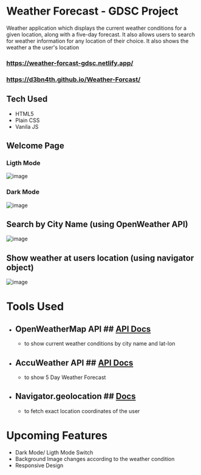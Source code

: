 # Weather Forecast - GDSC Project
 Weather application which displays the current weather conditions for a given location, along with a five-day forecast. It also allows users to search for weather information for any location of their choice. 
 It also shows the weather a the user's location
 
### https://weather-forcast-gdsc.netlify.app/
### https://d3bn4th.github.io/Weather-Forcast/

 ## Tech Used
 + HTML5
 + Plain CSS
 + Vanila JS
 
 ## Welcome Page
 
 ### Ligth Mode
![image](https://user-images.githubusercontent.com/55922828/227419120-fc0917f5-8da4-49cb-88ac-dabf6a2964c6.png)

 ### Dark Mode
![image](https://user-images.githubusercontent.com/55922828/227419202-ba1cf6c6-c061-4648-9250-1082cd92c96c.png) 

 ## Search by City Name (using OpenWeather API)
![image](https://user-images.githubusercontent.com/55922828/227419362-96ca3b8e-ab2f-4640-9e4d-6e3ccf5f46c8.png)

## Show weather at users location (using navigator object)
![image](https://user-images.githubusercontent.com/55922828/227419280-15c3d30e-c2b0-4e99-94cb-ce08f74e0a24.png)

# Tools Used
+ ## OpenWeatherMap API ## [API Docs](https://openweathermap.org/current)
  - to show current weather conditions by city name and lat-lon
+ ## AccuWeather API ## [API Docs](https://developer.accuweather.com/apis)
  - to show 5 Day Weather Forecast
+ ## Navigator.geolocation ## [Docs](https://developer.mozilla.org/en-US/docs/Web/API/Navigator/geolocation)
  -  to fetch exact location coordinates of the user

# Upcoming Features
+ Dark Mode/ Ligth Mode Switch
+ Background Image changes according to the weather condition
+ Responsive Design
